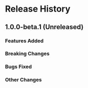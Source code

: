 # Release History

## 1.0.0-beta.1 (Unreleased)

### Features Added

### Breaking Changes

### Bugs Fixed

### Other Changes

